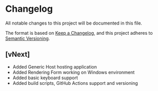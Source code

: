 # Changelog
All notable changes to this project will be documented in this file.

The format is based on [Keep a Changelog](https://keepachangelog.com/en/1.0.0/),
and this project adheres to [Semantic Versioning](https://semver.org/spec/v2.0.0.html).

## [vNext]
 - Added Generic Host hosting application
 - Added Rendering Form working on Windows environment
 - Added basic keyboard support
 - Added build scripts, GitHub Actions support and versioning
